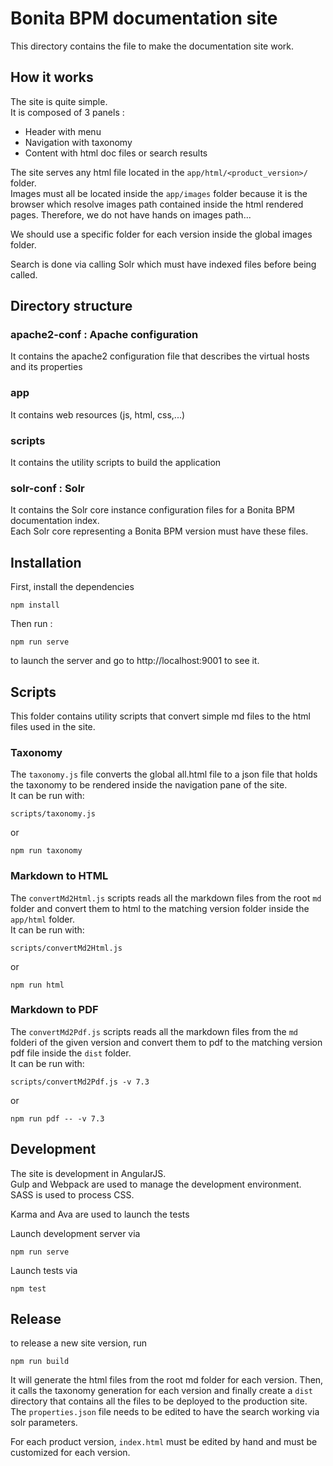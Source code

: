 # Bonita BPM documentation site

This directory contains the file to make the documentation site work.

## How it works

The site is quite simple.  
It is composed of 3 panels :
 * Header with menu
 * Navigation with taxonomy
 * Content with html doc files or search results

The site serves any html file located in the `app/html/<product_version>/` folder.  
Images must all be located inside the `app/images` folder because it is the browser which resolve images path contained inside the html rendered pages. Therefore, we do not have hands on images path...

We should use a specific folder for each version inside the global images folder.

Search is done via calling Solr which must have indexed files before being called.

## Directory structure

### apache2-conf : Apache configuration

It contains the apache2 configuration file that describes the virtual hosts and its properties

### app

It contains web resources (js, html, css,...)

### scripts

It contains the utility scripts to build the application

### solr-conf : Solr

It contains the Solr core instance configuration files for a Bonita BPM documentation index.  
Each Solr core representing a Bonita BPM version must have these files.


## Installation

First, install the dependencies
   
    npm install

Then run :

    npm run serve

to launch the server and go to http://localhost:9001 to see it.

## Scripts

This folder contains utility scripts that convert simple md files to the html files used in the site.

### Taxonomy

The `taxonomy.js` file converts the global all.html file to a json file that holds the taxonomy to be rendered inside the navigation pane of the site.  
It can be run with:

    scripts/taxonomy.js

or
  
    npm run taxonomy

### Markdown to HTML 

The `convertMd2Html.js` scripts reads all the markdown files from the root `md` folder and convert them to html to the matching version folder inside the `app/html` folder.  
It can be run with:

    scripts/convertMd2Html.js

or
  
    npm run html

### Markdown to PDF 

The `convertMd2Pdf.js` scripts reads all the markdown files from the `md` folderi of the given version and convert them to pdf to the matching version pdf file inside the `dist` folder.  
It can be run with:

    scripts/convertMd2Pdf.js -v 7.3

or
  
    npm run pdf -- -v 7.3

## Development

The site is development in AngularJS.  
Gulp and Webpack are used to manage the development environment.
SASS is used to process CSS.

Karma and Ava are used to launch the tests

Launch development server via
  
    npm run serve

Launch tests via

    npm test


## Release

to release a new site version, run 

    npm run build

It will generate the html files from the root md folder for each version. Then, it calls the taxonomy generation for each version and finally create a `dist` directory that contains all the files to be deployed to the production site.  
The `properties.json` file needs to be edited to have the search working via solr parameters.

For each product version, `index.html` must be edited by hand and must be customized for each version.

